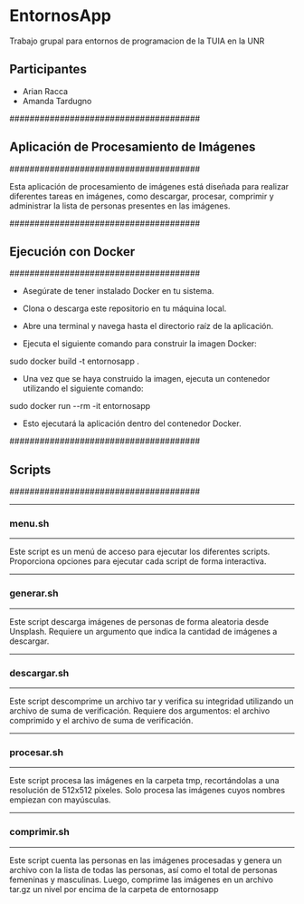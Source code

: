 # EntornosApp

Trabajo grupal para entornos de programacion de la TUIA en la UNR

## Participantes

- Arian Racca
- Amanda Tardugno

######################################

## Aplicación de Procesamiento de Imágenes

######################################

Esta aplicación de procesamiento de imágenes está diseñada para realizar diferentes tareas en imágenes, como descargar, procesar, comprimir y administrar la lista de personas presentes en las imágenes.

######################################

## Ejecución con Docker

######################################

- Asegúrate de tener instalado Docker en tu sistema.

- Clona o descarga este repositorio en tu máquina local.

- Abre una terminal y navega hasta el directorio raíz de la aplicación.

- Ejecuta el siguiente comando para construir la imagen Docker:

sudo docker build -t entornosapp .

- Una vez que se haya construido la imagen, ejecuta un contenedor utilizando el siguiente comando:

sudo docker run --rm -it entornosapp

- Esto ejecutará la aplicación dentro del contenedor Docker.

######################################

## Scripts

######################################

---------------

### menu.sh

---------------

Este script es un menú de acceso para ejecutar los diferentes scripts.
Proporciona opciones para ejecutar cada script de forma interactiva.

---------------

### generar.sh

---------------

Este script descarga imágenes de personas de forma aleatoria desde Unsplash.
Requiere un argumento que indica la cantidad de imágenes a descargar.

---------------

### descargar.sh

---------------

Este script descomprime un archivo tar y verifica su integridad utilizando un archivo de suma de verificación.
Requiere dos argumentos: el archivo comprimido y el archivo de suma de verificación.

---------------

### procesar.sh

---------------

Este script procesa las imágenes en la carpeta tmp, recortándolas a una resolución de 512x512 píxeles.
Solo procesa las imágenes cuyos nombres empiezan con mayúsculas.

---------------

### comprimir.sh

---------------

Este script cuenta las personas en las imágenes procesadas y genera un archivo con la lista de todas las personas, así como el total de personas femeninas y masculinas. Luego, comprime las imágenes en un archivo tar.gz un nivel por encima de la carpeta de entornosapp
